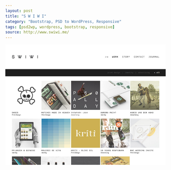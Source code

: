 ```yaml
---
layout: post
title: "S W I W I"
category: "Bootstrap, PSD to WordPress, Responsive"
tags: [psd2wp, wordpress, bootstrap, responsive]
source: http://www.swiwi.me/
---
```


<img src="/screenshots/swiwi.jpg" alt="{{ post.title }}">
